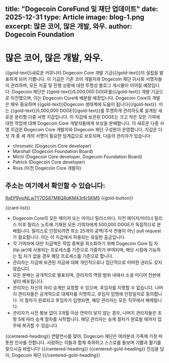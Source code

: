title: "Dogecoin CoreFund 및 재단 업데이트"
date: 2025-12-31
type: Article
image: blog-1.png
excerpt: 많은 코어, 많은 개발, 와우.
author: Dogecoin Foundation
---

# 많은 코어, 많은 개발, 와우.

{{gold-text}}새로운 커뮤니티 Dogecoin Core 개발 기금{{/gold-text}}의 설립을 발표하게 되어 기쁩니다. 이 기금은 기존 코어 개발자와 Dogecoin 재단 이사회 서명자들이 관리하며, 모든 지출 및 진행 상황에 대한 투명성 블로그 게시물이 이어질 예정입니다. Dogecoin 재단은 {{gold-text}}5,000,000 DOGE를{{/gold-text}} 개발 기금으로 이전했으며, 이는 Dogecoin Core에 배분될 예정입니다. Dogecoin Core의 개발은 매우 중요하며 {{gold-text}}Dogecoin 생태계에 도움이 됩니다{{/gold-text}}.
이는 {{gold-text}}5,000,000 DOGE{{/gold-text}}를 투명하게 관리하도록 설계된 새로운 분리형 다중 서명 지갑입니다. 이 지갑에 보관된 DOGE는 크고 작은 모든 기여에 대한 작업에 대해 Dogecoin Core 개발자들에게 보상을 분배합니다. 이 새로운 다중 서명 지갑은 Dogecoin Core 개발자와 Dogecoin 재단 구성원이 운영합니다. 지갑은 다섯 개 중 세 개의 서명이 필요한 임계값으로 보호되며, 다음의 관리자가 있습니다:

- chromatic (Dogecoin Core developer)
- Marshall (Dogecoin Foundation Board)
- Michi (Dogecoin Core developer, Dogecoin Foundation Board)
- Patrick (Dogecoin Core developer)
- Ross (이전 Dogecoin Core 개발자)

## 주소는 여기에서 확인할 수 있습니다:

[9xEP9voiNLw7Y7DS87M8QRqKM43r6r5KM5](https://foundation.dogecoin.com) {{gold-button}}

{{card-list}}
  - Dogecoin Core의 모든 메이저 또는 마이너 릴리스마다, 이전 메이저/마이너 릴리스 이후 릴리스 노트에 기재된 모든 기여자에게 500,000 DOGE가 독점적으로 분배됩니다. 릴리스로 인정되려면 최소 25개의 공백/주석 전용이 아닌 pull request가 필요합니다. 이는 이 지갑에서 허용되는 유일한 출금입니다.
  - 각 기여자에 대한 지급액은 작업 중복을 최소화하기 위해 Dogecoin Core 팁 자(tip jar)에 사용되는 프로세스를 기준으로 가중치가 부여되며, 해당 시점에 기능하는 팁 자가 없을 경우 해당 프로세스를 기준으로 합니다.
  - 관리자는 지갑에 보관된 자금에 대해 개인적으로나 집단적으로 어떠한 권리도 갖지 않습니다.
  - 모든 분배는 공개적으로 발표되며, 관리자의 역량 범위 내에서 소셜 미디어 전반에 널리 배포됩니다.
  - 관리자는 자신의 자리 승계만 요청할 수 있으며, 후임자를 지명할 수 없습니다. 나머지 관리자들은 공개적으로 대체자를 지명하고, 후임자 임명에 만장일치로 동의합니다. 이 절차가 완료되고 후임자가 임명되면, 해당 관리자는 모든 직무에서 해제됩니다.
  - 관리자가 사전 통보 없이 3개월 이상 연락이 닿지 않는 경우, 나머지 관리자들은 조항 5에 따라 승계 절차를 시작합니다. 해당 관리자는 승계 절차가 완료될 때까지 업무에 복귀할 수 있습니다.



{{centered-heading}}
연말연시를 맞아, Dogecoin 재단은 여러분과 가족께 가장 따뜻한 인사를 전합니다. 사랑하는 이들과 함께 축하하고 스스로를 돌보며 기쁨과 활기를 찾으시길 바랍니다!
{{/centered-heading}}
{{centered-gold-heading}}
진심을 담아, Dogecoin 재단
{{/centered-gold-heading}}


